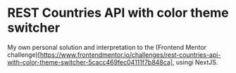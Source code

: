 # REST Countries API with color theme switcher

My own personal solution and interpretation to the (Frontend Mentor challenge)[https://www.frontendmentor.io/challenges/rest-countries-api-with-color-theme-switcher-5cacc469fec04111f7b848ca], usingi NextJS.
